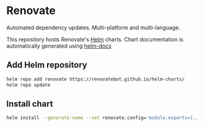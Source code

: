 # Renovate

Automated dependency updates. Multi-platform and multi-language.

This repository hosts Renovate's [Helm](https://helm.sh) charts. Chart documentation is automatically generated using [helm-docs](https://github.com/norwoodj/helm-docs)

## Add Helm repository

```bash
helm repo add renovate https://renovatebot.github.io/helm-charts/
helm repo update
```

## Install chart

```bash
helm install --generate-name --set renovate.config='module.exports={...}' renovate/renovate
```
